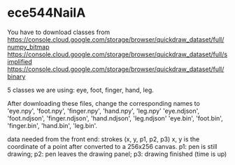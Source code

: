 # ece544NailA
You have to download classes from https://console.cloud.google.com/storage/browser/quickdraw_dataset/full/numpy_bitmap
https://console.cloud.google.com/storage/browser/quickdraw_dataset/full/simplified
https://console.cloud.google.com/storage/browser/quickdraw_dataset/full/binary

5 classes we are using: eye, foot, finger, hand, leg.

After downloading these files, change the corresponding names to 'eye.npy', 'foot.npy', 'finger.npy', 'hand.npy', 'leg.npy'
'eye.ndjson', 'foot.ndjson', 'finger.ndjson', 'hand.ndjson', 'leg.ndjson'
'eye.bin', 'foot.bin', 'finger.bin', 'hand.bin', 'leg.bin'.

data needed from the front end:
strokes (x, y, p1, p2, p3)
    x, y is the coordinate of a point after converted to a 256x256 canvas. p1: pen is still drawing; p2: pen leaves the drawing panel; p3: drawing finished (time is up)




